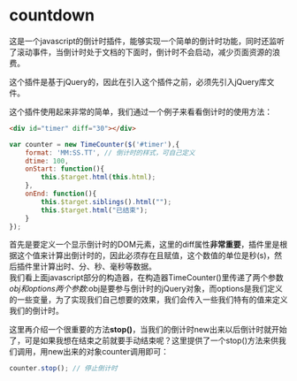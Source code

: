 # countdown
这是一个javascript的倒计时插件，能够实现一个简单的倒计时功能，同时还监听了滚动事件，当倒计时处于文档的下面时，倒计时不会启动，减少页面资源的浪费。

这个插件是基于jQuery的，因此在引入这个插件之前，必须先引入jQuery库文件。

这个插件使用起来非常的简单，我们通过一个例子来看看倒计时的使用方法：
```html
<div id="timer" diff="30"></div>
```
```javascript
var counter = new TimeCounter($('#timer'),{
   	format: 'MM:SS.TT', // 倒计时的样式，可自己定义
   	dtime: 100,
   	onStart: function(){
       	this.$target.html(this.html);
   	},
   	onEnd: function(){
       	this.$target.siblings().html("");
       	this.$target.html("已结束");
   	}
});
```
首先是要定义一个显示倒计时的DOM元素，这里的diff属性**非常重要**，插件里是根据这个值来计算出倒计时的，因此必须存在且赋值，这个数值的单位是秒(s)，然后插件里计算出时、分、秒、毫秒等数据。  
我们看上面javascript部分的构造器，在构造器TimeCounter()里传递了两个参数$obj和options两个参数:$obj是要参与倒计时的jQuery对象，而options是我们定义的一些变量，为了实现我们自己想要的效果，我们会传入一些我们特有的值来定义我们的倒计时。

这里再介绍一个很重要的方法**stop()**，当我们的倒计时new出来以后倒计时就开始了，可是如果我想在结束之前就要手动结束呢？这里提供了一个stop()方法来供我们调用，用new出来的对象counter调用即可：
```javascript
counter.stop(); // 停止倒计时
```
